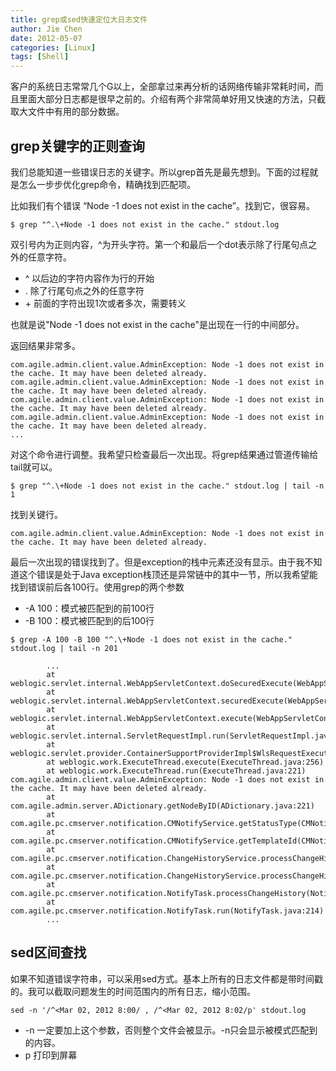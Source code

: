 ```yaml
---
title: grep或sed快速定位大日志文件
author: Jie Chen
date: 2012-05-07
categories: [Linux]
tags: [Shell]
---
```


客户的系统日志常常几个G以上，全部拿过来再分析的话网络传输非常耗时间，而且里面大部分日志都是很早之前的。介绍有两个非常简单好用又快速的方法，只截取大文件中有用的部分数据。

## grep关键字的正则查询

我们总能知道一些错误日志的关键字。所以grep首先是最先想到。下面的过程就是怎么一步步优化grep命令，精确找到匹配项。

比如我们有个错误 “Node -1 does not exist in the cache”。找到它，很容易。
~~~
$ grep "^.\+Node -1 does not exist in the cache." stdout.log
~~~
双引号内为正则内容，^为开头字符。第一个和最后一个dot表示除了行尾句点之外的任意字符。

* ^ 以后边的字符内容作为行的开始
* .  除了行尾句点之外的任意字符
* \+ 前面的字符出现1次或者多次，需要转义

也就是说"Node -1 does not exist in the cache"是出现在一行的中间部分。

返回结果非常多。
~~~
com.agile.admin.client.value.AdminException: Node -1 does not exist in the cache. It may have been deleted already.
com.agile.admin.client.value.AdminException: Node -1 does not exist in the cache. It may have been deleted already.
com.agile.admin.client.value.AdminException: Node -1 does not exist in the cache. It may have been deleted already.
com.agile.admin.client.value.AdminException: Node -1 does not exist in the cache. It may have been deleted already.
...
~~~

对这个命令进行调整。我希望只检查最后一次出现。将grep结果通过管道传输给tail就可以。
~~~
$ grep "^.\+Node -1 does not exist in the cache." stdout.log | tail -n 1
~~~
找到关键行。
~~~
com.agile.admin.client.value.AdminException: Node -1 does not exist in the cache. It may have been deleted already.
~~~

最后一次出现的错误找到了。但是exception的栈中元素还没有显示。由于我不知道这个错误是处于Java exception栈顶还是异常链中的其中一节，所以我希望能找到错误前后各100行。使用grep的两个参数

* -A 100：模式被匹配到的前100行
* -B 100：模式被匹配到的后100行

~~~
$ grep -A 100 -B 100 "^.\+Node -1 does not exist in the cache." stdout.log | tail -n 201
~~~
~~~
        ...
        at weblogic.servlet.internal.WebAppServletContext.doSecuredExecute(WebAppServletContext.java:2163)
        at weblogic.servlet.internal.WebAppServletContext.securedExecute(WebAppServletContext.java:2089)
        at weblogic.servlet.internal.WebAppServletContext.execute(WebAppServletContext.java:2074)
        at weblogic.servlet.internal.ServletRequestImpl.run(ServletRequestImpl.java:1513)
        at weblogic.servlet.provider.ContainerSupportProviderImpl$WlsRequestExecutor.run(ContainerSupportProviderImpl.java:254)
        at weblogic.work.ExecuteThread.execute(ExecuteThread.java:256)
        at weblogic.work.ExecuteThread.run(ExecuteThread.java:221)
com.agile.admin.client.value.AdminException: Node -1 does not exist in the cache. It may have been deleted already.
        at com.agile.admin.server.ADictionary.getNodeByID(ADictionary.java:221)
        at com.agile.pc.cmserver.notification.CMNotifyService.getStatusType(CMNotifyService.java:246)
        at com.agile.pc.cmserver.notification.CMNotifyService.getTemplateId(CMNotifyService.java:255)
        at com.agile.pc.cmserver.notification.ChangeHistoryService.processChangeHistory(ChangeHistoryService.java:216)
        at com.agile.pc.cmserver.notification.ChangeHistoryService.processChangeHistories(ChangeHistoryService.java:119)
        at com.agile.pc.cmserver.notification.NotifyTask.processChangeHistory(NotifyTask.java:518)
        at com.agile.pc.cmserver.notification.NotifyTask.run(NotifyTask.java:214)
		...
~~~
		
## sed区间查找

如果不知道错误字符串，可以采用sed方式。基本上所有的日志文件都是带时间戳的。我可以截取问题发生的时间范围内的所有日志，缩小范围。
~~~
sed -n '/^<Mar 02, 2012 8:00/ , /^<Mar 02, 2012 8:02/p' stdout.log
~~~
* -n 一定要加上这个参数，否则整个文件会被显示。-n只会显示被模式匹配到的内容。
* p 打印到屏幕